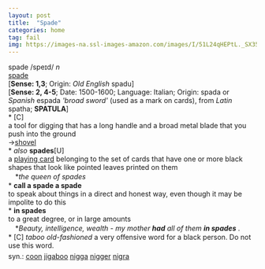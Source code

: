 ```yaml
---
layout: post
title:  "Spade"
categories: home
tag: fail
img: https://images-na.ssl-images-amazon.com/images/I/51L24qHEPtL._SX355_.jpg
---
```

<DIV style="MARGIN: 0px 0px 5px">spade /speɪd/ <I>n</I> <BR><A href="{{ site.baseurl }}/spade"><U>spade</U></A><BR>[<B>Sense: 1,3</B>; Origin: <I>Old English</I> spadu]<BR>[<B>Sense: 2, 4-5</B>; Date: 1500-1600; Language: Italian; Origin: spada or <I>Spanish</I> espada <I>'broad sword'</I> (used as a mark on cards), from <I>Latin</I> spatha; <B>SPATULA</B>]<BR>* [C] <BR>a tool for digging that has a long handle and a broad metal blade that you push into the ground<BR>→<A href="{{ site.baseurl }}/shovel"><U>shovel</U></A><BR>* <I>also</I> <B>spades</B>[U]<BR>a <A href="{{ site.baseurl }}/playing%20card"><U>playing card</U></A> belonging to the set of cards that have one or more black shapes that look like pointed leaves printed on them<BR>　*<I>the queen of spades</I><BR>* <B>call a spade a spade</B><BR>to speak about things in a direct and honest way, even though it may be impolite to do this<BR>* <B>in spades</B><BR>to a great degree, or in large amounts<BR>　*<I>Beauty, intelligence, wealth - my mother <B>had</B> all of them <B>in spades</B> .</I><BR>* [C] <I>taboo old-fashioned</I> a very offensive word for a black person. Do not use this word.</DIV>
<DIV style="MARGIN: 0px 0px 5px">
<DIV style="MARGIN: 4px 0px">syn.: <A href="{{ site.baseurl }}/coon"><U>coon</U></A> <A href="{{ site.baseurl }}/jigaboo"><U>jigaboo</U></A> <A href="{{ site.baseurl }}/nigga"><U>nigga</U></A> <A href="{{ site.baseurl }}/nigger"><U>nigger</U></A> <A href="{{ site.baseurl }}/nigra"><U>nigra</U></A></DIV></DIV>
